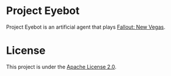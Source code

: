 # Project Eyebot
Project Eyebot is an artificial agent that plays [Fallout: New Vegas](https://fallout.fandom.com/wiki/Fallout:_New_Vegas).

# License
This project is under the [Apache License 2.0](https://github.com/johneastman/Project-Eyebot/blob/master/LICENSE).
